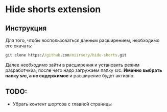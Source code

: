 # Hide shorts extension

## Инструкция
Для того, чтобы воспользоваться данным расширением, необходимо его скачать:
```cmd
git clone https://github.com/miirsery/hide-shorts.git
```
Далее необходимо зайти в расширения и установить режим разработчкиа, после чего надо загружаем папку src. <b>Именно выбрать папку <i>src</i>, а не содержимое </b> и расширение будет активно.

## TODO:
<ul>
  <li>
    Убрать контент шортсов с главной страницы
  </li>
</ul>
